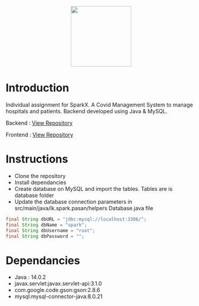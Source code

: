 <p align="center"><img src="https://static.wixstatic.com/media/32f65e_b51531ff0cdb48e58bc3e2d309fe0133~mv2.png/v1/fill/w_160,h_36,al_c,q_85,usm_0.66_1.00_0.01/Spark%20logo%20X%20RGB%20dark.webp" width="160"></p>

# Introduction
Individual assignment for SparkX. A Covid Management System to manage hospitals and patients. Backend developed using Java & MySQL.

Backend   : [View Repository](https://github.com/PasanBhanu/spark-individual-assignment)

Frontend  : [View Repository](https://github.com/PasanBhanu/spark-individual-assignment-frontend)

# Instructions
- Clone the repository
- Install dependancies
- Create database on MySQL and import the tables. Tables are is database folder
- Update the database connection parameters in src/main/java/lk.spark.pasan/helpers Database.java file

``` java
final String dbURL = "jdbc:mysql://localhost:3306/";
final String dbName = "spark";
final String dbUsername = "root";
final String dbPassword = "";
```

# Dependancies
- Java : 14.0.2
- javax.servlet:javax.servlet-api:3.1.0
- com.google.code.gson:gson:2.8.6
- mysql:mysql-connector-java:8.0.21
